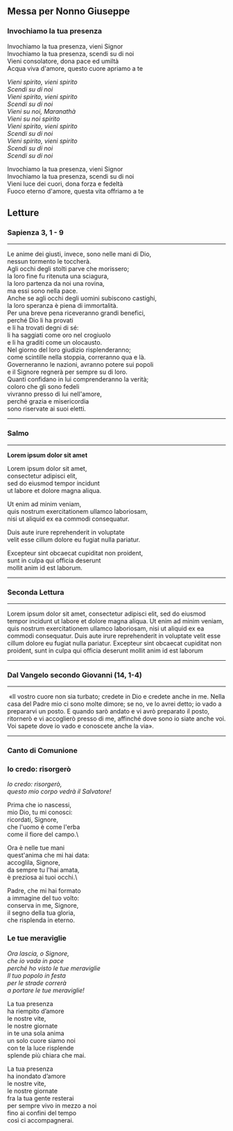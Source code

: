 ## Messa per Nonno Giuseppe
### Invochiamo la tua presenza
Invochiamo la tua presenza, vieni Signor\
Invochiamo la tua presenza, scendi su di noi  
Vieni consolatore, dona pace ed umiltà  
Acqua viva d'amore, questo cuore apriamo a te  

_Vieni spirito, vieni spirito  
Scendi su di noi  
Vieni spirito, vieni spirito  
Scendi su di noi  
Vieni su noi, Maranathà  
Vieni su noi spirito  
Vieni spirito, vieni spirito  
Scendi su di noi  
Vieni spirito, vieni spirito  
Scendi su di noi  
Scendi su di noi_  

Invochiamo la tua presenza, vieni Signor  
Invochiamo la tua presenza, scendi su di noi  
Vieni luce dei cuori, dona forza e fedeltà  
Fuoco eterno d'amore, questa vita offriamo a te  

## Letture
### Sapienza 3, 1 - 9
---
Le anime dei giusti, invece, sono nelle mani di Dio,\
nessun tormento le toccherà.\
Agli occhi degli stolti parve che morissero;\
la loro fine fu ritenuta una sciagura,\
la loro partenza da noi una rovina,\
ma essi sono nella pace.\
Anche se agli occhi degli uomini subiscono castighi,\
la loro speranza è piena di immortalità.\
Per una breve pena riceveranno grandi benefici,\
perché Dio li ha provati\
e li ha trovati degni di sé:\
li ha saggiati come oro nel crogiuolo\
e li ha graditi come un olocausto.\
Nel giorno del loro giudizio risplenderanno;\
come scintille nella stoppia, correranno qua e là.\
Governeranno le nazioni, avranno potere sui popoli\
e il Signore regnerà per sempre su di loro.\
Quanti confidano in lui comprenderanno la verità;\
coloro che gli sono fedeli\
vivranno presso di lui nell'amore,\
perché grazia e misericordia\
sono riservate ai suoi eletti.

---

### Salmo
---
**Lorem ipsum dolor sit amet**

Lorem ipsum dolor sit amet,\
consectetur adipisci elit,\
sed do eiusmod tempor incidunt\
ut labore et dolore magna aliqua.

Ut enim ad minim veniam,\
quis nostrum exercitationem ullamco laboriosam,\
nisi ut aliquid ex ea commodi consequatur.

Duis aute irure reprehenderit in voluptate\
velit esse cillum dolore eu fugiat nulla pariatur.

Excepteur sint obcaecat cupiditat non proident,\
sunt in culpa qui officia deserunt\
mollit anim id est laborum.

---
### Seconda Lettura
---
Lorem ipsum dolor sit amet, consectetur adipisci elit, sed do eiusmod tempor incidunt ut labore et dolore magna aliqua. Ut enim ad minim veniam, quis nostrum exercitationem ullamco laboriosam, nisi ut aliquid ex ea commodi consequatur. Duis aute irure reprehenderit in voluptate velit esse cillum dolore eu fugiat nulla pariatur. Excepteur sint obcaecat cupiditat non proident, sunt in culpa qui officia deserunt mollit anim id est laborum

---
### Dal Vangelo secondo Giovanni (14, 1-4)
---
 «Il vostro cuore non sia turbato; credete in Dio e credete anche in me. Nella casa del Padre mio ci sono molte dimore; se no, ve lo avrei detto; io vado a prepararvi un posto. E quando sarò andato e vi avrò preparato il posto, ritornerò e vi accoglierò presso di me, affinché dove sono io siate anche voi. Voi sapete dove io vado e conoscete anche la via».

---
### Canto di Comunione

### Io credo: risorgerò
_Io credo: risorgerò,\
questo mio corpo vedrà il Salvatore!_

Prima che io nascessi,\
mio Dio, tu mi conosci:\
ricordati, Signore,\
che l'uomo è come l'erba\
come il fiore del campo.\

Ora è nelle tue mani\
quest'anima che mi hai data:\
accoglila, Signore,\
da sempre tu l'hai amata,\
è preziosa ai tuoi occhi.\

Padre, che mi hai formato\
a immagine del tuo volto:\
conserva in me, Signore,\
il segno della tua gloria,\
che risplenda in eterno.

### Le tue meraviglie
_Ora lascia, o Signore,\
che io vada in pace\
perché ho visto le tue meraviglie\
Il tuo popolo in festa\
per le strade correrà\
a portare le tue meraviglie!_

La tua presenza\
ha riempito d’amore\
le nostre vite,\
le nostre giornate\
in te una sola anima\
un solo cuore siamo noi\
con te la luce risplende\
splende più chiara che mai.

La tua presenza\
ha inondato d’amore\
le nostre vite,\
le nostre giornate\
fra la tua gente resterai\
per sempre vivo in mezzo a noi\
fino ai confini del tempo\
così ci accompagnerai.
